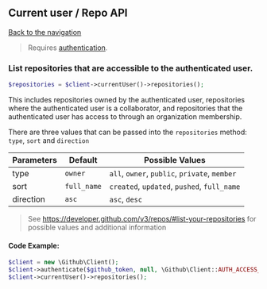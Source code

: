 ## Current user / Repo API
[Back to the navigation](../README.md)

> Requires [authentication](../security.md).

### List repositories that are accessible to the authenticated user.

```php
$repositories = $client->currentUser()->repositories();
```

This includes repositories owned by the authenticated user, repositories where the authenticated user is a collaborator, and repositories that the authenticated user has access to through an organization membership.

There are three values that can be passed into the `repositories` method: `type`, `sort` and `direction`

| Parameters    | Default     | Possible Values                              |
| ------------- |-------------| -------------------------------------------- |
| type          | `owner`     | `all`, `owner`, `public`, `private`, `member`
| sort          | `full_name` | `created`, `updated`, `pushed`, `full_name`
| direction     | `asc`       | `asc`, `desc`

> See https://developer.github.com/v3/repos/#list-your-repositories for possible values and additional information 

#### Code Example:

```php
$client = new \Github\Client(); 
$client->authenticate($github_token, null, \Github\Client::AUTH_ACCESS_TOKEN);
$client->currentUser()->repositories();
```
